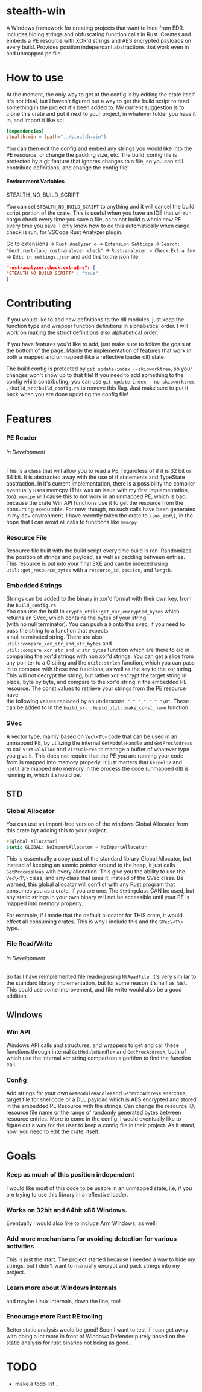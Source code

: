# stealth-win  
A Windows framework for creating projects that want to hide from EDR. Includes hiding strings and obfuscating function calls in Rust. Creates and embeds a PE resource with 
XOR'd strings and AES encrypted payloads on every build. Provides position independant abstractions that work even in and 
unmapped pe file.

# How to use  
At the moment, the only way to get at the config is by editing the crate itself. It's not ideal, but I haven't figured out a 
way to get the build script to read something in the project it's been added to. My current suggestion is to clone this crate and
put it next to your project, in whatever folder you have it in, and import it like so:
```toml
[dependencies]  
stealth-win = {path="../stealth-win"}  
```
You can then edit the config and embed any strings you would like into the PE resource, or change the padding size, etc.
The build_config file is protected by a git feature that ignores changes to a file, so you can still contribute definitions,
and change the config file!

#### Environment Variables
STEALTH_NO_BUILD_SCRIPT  

You can set `STEALTH_NO_BUILD_SCRIPT` to anything and it will cancel the build script portion of the crate. This is useful when you
have an IDE that wil run cargo check every time you save a file, as to not build a whole new PE every time you save. I only know
how to do this automatically when cargo check is run, for VSCode Rust Analyzer plugin.

Go to extensions -> `Rust Analyzer ⚙` -> `Extension Settings` -> `Search: "@ext:rust-lang.rust-analyzer check"` ->
`Rust-analyzer > Check:Extra Env` -> `Edit in settings.json` and add this to the json file.
```json
"rust-analyzer.check.extraEnv": {
"STEALTH_NO_BUILD_SCRIPT" : "true"
}
```

# Contributing  
If you would like to add new definitions to the dll modules, just keep the function type and wrapper function definitions 
in alphabetical order. I will work on making the struct definitions also alphabetical order.  

If you have features you'd like to add, just make sure to follow the goals at the bottom of the page. Mainly the implementation
of features that work in both a mapped and unmapped (like a reflective loader dll) state.

The build config is protected by `git update-index --skipworktree`, so your changes won't show up to that file!  If you
need to add something to the config while contributing, you can use
`git update-index --no-skipworktree ./build_src/build_config.rs` to remove this flag. Just make sure to put it back when
you are done updating the config file!

# Features  
### PE Reader  
###### In Development ######
This is a class that will allow you to read a PE, regardless of if it is 32 bit or 64 bit. It is abstracted away with the use of
if statements and TypeState abstraction. In it's current implementation, there is a possibility the compiler eventually uses
memcpy (This was an issue with my first implementation, too). `memcpy` will cause this to not work in an unmapped PE, which is 
bad, because the crate Win API functions use it to get the resource from the consuming executable. For now, though, no such 
calls have been generated in my dev environment. I have recently taken the crate to `\[no_std\]`, in the hope that I can 
avoid all calls to functions like `memcpy`

### Resource File  
Resource file built with the build script every time build is ran. Randomizes the position of strings and payload, as well as
padding between entries. This resource is put into your final EXE and can be indexed using `util::get_resource_bytes` with
a `resource_id`, `positon`, and `length`.  

### Embedded Strings  
Strings can be added to the binary in xor'd format with their own key, from the `build_config.rs`  
You can use the built in `crypto_util::get_xor_encrypted_bytes` which returns an SVec<u8>, which contains the bytes of your string  
(with no null terminator). You can push a `0` onto this svec, if you need to pass the string to a function that expects  
a null terminated string. There are also `util::compare_xor_str_and_str_bytes` and `util::compare_xor_str_and_w_str_bytes` function 
which are there to aid in comparing the xor'd strings with non xor'd strings. You can get a slice from any pointer to a 
C string and the `util::strlen` function, which you can pass in to compare with these two functions, as well as the key 
to the xor string. This will not decrypt the string, but rather xor encrypt the target string in place, byte by byte, and 
compare to the xor'd string in the embedded PE resource. The const values to retrieve your strings from the PE resource have  
the following values replaced by an underscore: `" " "," "." "\0"`. These 
can be added to in the `build_src::build_util::make_const_name` function.

### SVec  
A vector type, mainly based on `Vec\<T\>` code that can be used in an unmapped PE, by utilizing the internal `GetModuleHandle` 
and `GetProcAddress` to call `VirtualAlloc` and `VirtualFree` to manage a buffer of whatever type you give it.  This does not
require that the PE you are running your code from is mapped into memory properly. It just matters that `kernel32` and
`ntdll` are mapped into memory in the process the code (unmapped dll) is running in, which it should be.  

## STD
### Global Allocator
You can use an import-free version of the windows Global Allocator from this crate byt adding this to your project:
```rust
#[global_allocator]
static GLOBAL: NoImportAllocator = NoImportAllocator;
```
This is essentually a copy past of the standard library Global Allocator, but instead of keeping an atomic pointer around to the 
heap, it just calls `GetProcessHeap` with every allocation. This give you the ability to use the `Vec\<T\>` class, and 
any class that uses it, instead of the SVec class. Be warned, this global allocator will conflict with any Rust program 
that consumes you as a crate, if you are one. The `String`class CAN be used, but any static strings in your own binary 
will not be accessible until your PE is mapped into memory properly. 

For example, if I made that the default allocator for THIS crate, it would effect all consuming crates. This is why I include this
and the `SVec\<T\>` type.

### File Read/Write
###### In Development ######
So far I have reimplemented file reading using `NtReadFile`. It's very similar to the standard library implementation, but for
some reason it's half as fast. This could use some improvement, and file write would also be a good addition.  

## Windows
### Win API  
Windows API calls and structures, and wrappers to get and call these functions through internal `GetModuleHandleX` and 
`GetProcAddresX`, both of which use the internal xor string comparison algorithm to find the function call.  

### Config  
Add strings for your own `GetModuleHandleX`and `GetProcAddresX` searches, target file for shellcode or a DLL payload which is
AES encrypted and stored in the embedded PE Resource with the strings. Can change the resource ID, resource file name or the 
range of randomly generated bytes between resource entries. More to come in the config. I would eventually like to figure out a 
way for the user to keep a config file in their project. As it stand, now. you need to edit the crate, itself.  

# Goals  
### Keep as much of this position independent  
I would like most of this code to be usable in an unmapped state, i.e, if you are trying to use this library in a reflective
loader.   
### Works on 32bit and 64bit x86 Windows.  
Eventually I would also like to include Arm Windows, as well! 
### Add more mechanisms for avoiding detection for various activities    
This is just the start. The project started because I needed a way to hide my strings, but I didn't want 
to manually encrypt and pack strings into my project.  
### Learn more about Windows internals   
and maybe Linux internals, down the line, too!  
### Encourage more Rust RE tooling   
Better static analysis would be good! Soon I want to test if I can get away with doing a lot more in front of Windows Defender
purely based on the static analysis for rust binaries not being as good.  

# TODO
* make a todo list...
